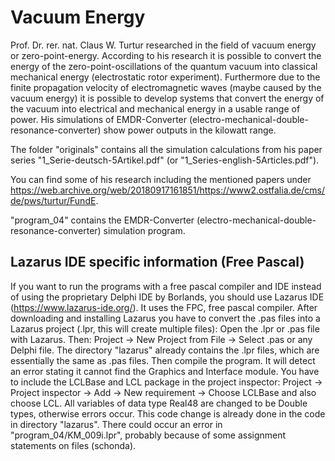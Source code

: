 # Vacuum Energy
Prof. Dr. rer. nat. Claus W. Turtur researched in the field of vacuum energy or zero-point-energy. According to his research it is possible to convert the energy of the zero-point-oscillations of the quantum vacuum into classical mechanical energy (electrostatic rotor experiment). Furthermore due to the finite propagation velocity of electromagnetic waves (maybe caused by the vacuum energy) it is possible to develop systems that convert the energy of the vacuum into electrical and mechanical energy in a usable range of power. His simulations of EMDR-Converter (electro-mechanical-double-resonance-converter) show power outputs in the kilowatt range.

The folder "originals" contains all the simulation calculations from his paper series "1_Serie-deutsch-5Artikel.pdf" (or "1_Series-english-5Articles.pdf").

You can find some of his research including the mentioned papers under https://web.archive.org/web/20180917161851/https://www2.ostfalia.de/cms/de/pws/turtur/FundE.

"program_04" contains the EMDR-Converter (electro-mechanical-double-resonance-converter) simulation program.

## Lazarus IDE specific information (Free Pascal)
If you want to run the programs with a free pascal compiler and IDE instead of using the proprietary Delphi IDE by Borlands, you should use Lazarus IDE (https://www.lazarus-ide.org/). It uses the FPC, free pascal compiler.
After downloading and installing Lazarus you have to convert the .pas files into a Lazarus project (.lpr, this will create multiple files): 
Open the .lpr or .pas file with Lazarus. Then: Project -> New Project from File -> Select .pas or any Delphi file.
The directory "lazarus" already contains the .lpr files, which are essentially the same as .pas files.
Then compile the program. It will detect an error stating it cannot find the Graphics and Interface module.
You have to include the LCLBase and LCL package in the project inspector: 
Project -> Project inspector -> Add -> New requirement -> Choose LCLBase and also choose LCL.
All variables of data type Real48 are changed to be Double types, otherwise errors occur. This code change is already done in the code in directory "lazarus".
There could occur an error in "program_04/KM_009i.lpr", probably because of some assignment statements on files (schonda).
